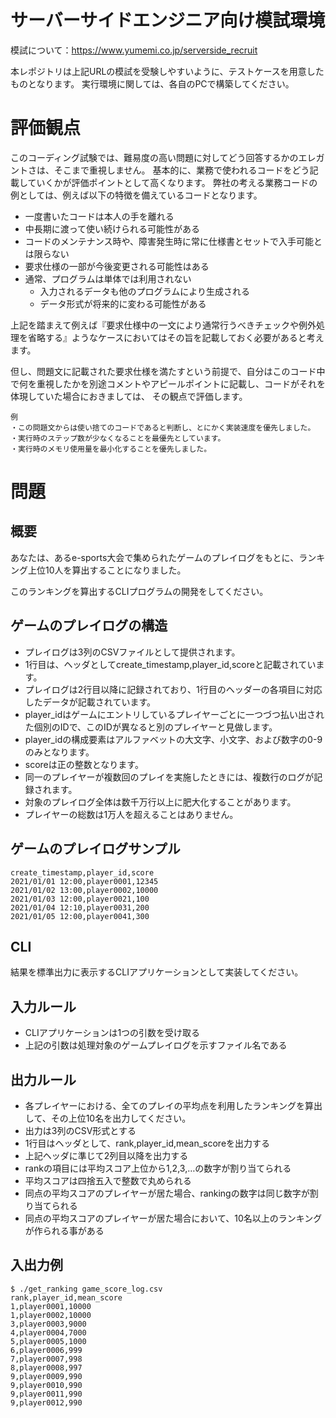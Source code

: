# サーバーサイドエンジニア向け模試環境

模試について：https://www.yumemi.co.jp/serverside_recruit

本レポジトリは上記URLの模試を受験しやすいように、テストケースを用意したものとなります。
実行環境に関しては、各自のPCで構築してください。

# 評価観点

このコーディング試験では、難易度の高い問題に対してどう回答するかのエレガントさは、そこまで重視しません。
基本的に、業務で使われるコードをどう記載していくかが評価ポイントとして高くなります。
弊社の考える業務コードの例としては、例えば以下の特徴を備えているコードとなります。

- 一度書いたコードは本人の手を離れる
- 中長期に渡って使い続けられる可能性がある
- コードのメンテナンス時や、障害発生時に常に仕様書とセットで入手可能とは限らない
- 要求仕様の一部が今後変更される可能性はある
- 通常、プログラムは単体では利用されない
  - 入力されるデータも他のプログラムにより生成される
  - データ形式が将来的に変わる可能性がある

上記を踏まえて例えば『要求仕様中の一文により通常行うべきチェックや例外処理を省略する』ようなケースにおいてはその旨を記載しておく必要があると考えます。

但し、問題文に記載された要求仕様を満たすという前提で、自分はこのコード中で何を重視したかを別途コメントやアピールポイントに記載し、コードがそれを体現していた場合におきましては、 その観点で評価します。

```
例
・この問題文からは使い捨てのコードであると判断し、とにかく実装速度を優先しました。
・実行時のステップ数が少なくなることを最優先としています。
・実行時のメモリ使用量を最小化することを優先しました。
```

# 問題
## 概要
あなたは、あるe-sports大会で集められたゲームのプレイログをもとに、ランキング上位10人を算出することになりました。

このランキングを算出するCLIプログラムの開発をしてください。

## ゲームのプレイログの構造
- プレイログは3列のCSVファイルとして提供されます。
- 1行目は、ヘッダとしてcreate_timestamp,player_id,scoreと記載されています。
- プレイログは2行目以降に記録されており、1行目のヘッダーの各項目に対応したデータが記載されています。
- player_idはゲームにエントリしているプレイヤーごとに一つづつ払い出された個別のIDで、このIDが異なると別のプレイヤーと見做します。
- player_idの構成要素はアルファベットの大文字、小文字、および数字の0-9のみとなります。
- scoreは正の整数となります。
- 同一のプレイヤーが複数回のプレイを実施したときには、複数行のログが記録されます。
- 対象のプレイログ全体は数千万行以上に肥大化することがあります。
- プレイヤーの総数は1万人を超えることはありません。

## ゲームのプレイログサンプル
```
create_timestamp,player_id,score
2021/01/01 12:00,player0001,12345
2021/01/02 13:00,player0002,10000
2021/01/03 12:00,player0021,100
2021/01/04 12:10,player0031,200
2021/01/05 12:00,player0041,300
```

## CLI
結果を標準出力に表示するCLIアプリケーションとして実装してください。

## 入力ルール
- CLIアプリケーションは1つの引数を受け取る
- 上記の引数は処理対象のゲームプレイログを示すファイル名である

## 出力ルール
- 各プレイヤーにおける、全てのプレイの平均点を利用したランキングを算出して、その上位10名を出力してください。
- 出力は3列のCSV形式とする
- 1行目はヘッダとして、rank,player_id,mean_scoreを出力する
- 上記ヘッダに準じて2列目以降を出力する
- rankの項目には平均スコア上位から1,2,3,…の数字が割り当てられる
- 平均スコアは四捨五入で整数で丸められる
- 同点の平均スコアのプレイヤーが居た場合、rankingの数字は同じ数字が割り当てられる
- 同点の平均スコアのプレイヤーが居た場合において、10名以上のランキングが作られる事がある

## 入出力例
```
$ ./get_ranking game_score_log.csv
rank,player_id,mean_score
1,player0001,10000
1,player0002,10000
3,player0003,9000
4,player0004,7000
5,player0005,1000
6,player0006,999
7,player0007,998
8,player0008,997
9,player0009,990
9,player0010,990
9,player0011,990
9,player0012,990
```
 